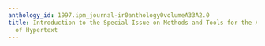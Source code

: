 ```yaml
---
anthology_id: 1997.ipm_journal-ir0anthology0volumeA33A2.0
title: Introduction to the Special Issue on Methods and Tools for the Automatic Construction
  of Hypertext
---
```

